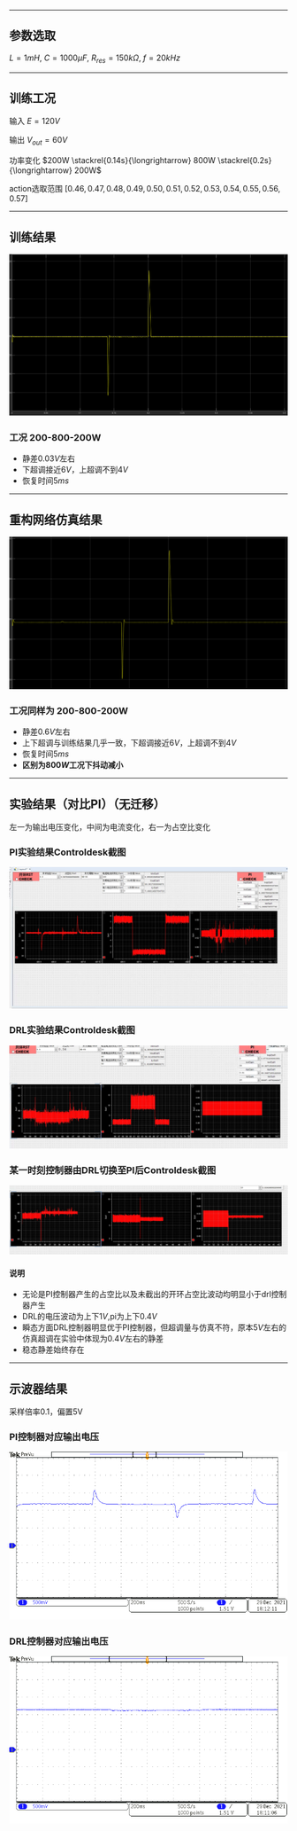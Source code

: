 ***
## 参数选取
$L=1mH$, $C=1000\mu F$, $R_{res}=150k\Omega$, $f=20kHz$
***
## 训练工况
输入 $E=120V$

输出 $V_{out}=60V$

功率变化 $200W \stackrel{0.14s}{\longrightarrow} 800W \stackrel{0.2s}{\longrightarrow} 200W$ 

action选取范围 $[0.46,0.47,0.48,0.49,0.50,0.51,0.52,0.53,0.54,0.55,0.56,0.57]$
***
## 训练结果
![](https://github.com/Flow0312/20211229/blob/main/train.png?raw=true)
### 工况 200-800-200W
+ 静差$0.03V$左右
+ 下超调接近$6V$，上超调不到$4V$
+ 恢复时间$5ms$
***
## 重构网络仿真结果
![](https://github.com/Flow0312/20211229/blob/main/net.png?raw=true)
### 工况同样为 200-800-200W
+ 静差$0.6V$左右
+ 上下超调与训练结果几乎一致，下超调接近$6V$，上超调不到$4V$
+ 恢复时间$5ms$
+ **区别为$800W$工况下抖动减小**
***
## 实验结果（对比PI）（无迁移）
左一为输出电压变化，中间为电流变化，右一为占空比变化
### PI实验结果Controldesk截图
![](https://github.com/Flow0312/20211229/blob/main/pi.png?raw=true)
### DRL实验结果Controldesk截图
![](https://github.com/Flow0312/20211229/blob/main/drl.png?raw=true)
### 某一时刻控制器由DRL切换至PI后Controldesk截图
![](https://github.com/Flow0312/20211229/blob/main/DRL-pi.png?raw=true)
#### 说明
+ 无论是PI控制器产生的占空比以及未截出的开环占空比波动均明显小于drl控制器产生
+ DRL的电压波动为上下$1V$,pi为上下$0.4V$
+ 瞬态方面DRL控制器明显优于PI控制器，但超调量与仿真不符，原本$5V$左右的仿真超调在实验中体现为$0.4V$左右的静差
+ 稳态静差始终存在
***
## 示波器结果
采样倍率0.1，偏置5V
### PI控制器对应输出电压
![](https://github.com/Flow0312/20211229/blob/main/ocpi.png?raw=true)
### DRL控制器对应输出电压
![](https://github.com/Flow0312/20211229/blob/main/ocdrl.png?raw=true)
